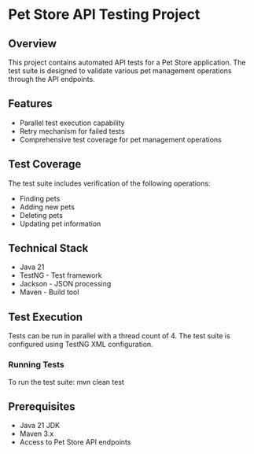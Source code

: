 # Pet Store API Testing Project

## Overview
This project contains automated API tests for a Pet Store application. The test suite is designed to validate various pet management operations through the API endpoints.

## Features
- Parallel test execution capability
- Retry mechanism for failed tests
- Comprehensive test coverage for pet management operations

## Test Coverage
The test suite includes verification of the following operations:
- Finding pets
- Adding new pets
- Deleting pets
- Updating pet information

## Technical Stack
- Java 21
- TestNG - Test framework
- Jackson - JSON processing
- Maven - Build tool

## Test Execution
Tests can be run in parallel with a thread count of 4. The test suite is configured using TestNG XML configuration.

### Running Tests
To run the test suite: mvn clean test

## Prerequisites
- Java 21 JDK
- Maven 3.x
- Access to Pet Store API endpoints
